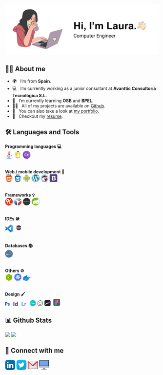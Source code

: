 <img src=github-header1.png>

## 👩‍💻 About me
- 🌍 &nbsp; I’m from **Spain**.
- 💻 &nbsp; I’m currently working as a junior consultant at **Avanttic Consultoría Tecnológica S.L.**
- 🌱 &nbsp; I’m currently learning **OSB** and **BPEL**.
- 👩‍💻 &nbsp; All of my projects are available on [Github](https://github.com/lauritajavega99?tab=repositories).
- 🎨 &nbsp; You can also take a look at [my portfolio](https://lauritajavega99.github.io/portfolio.html).
- 📝 &nbsp; Checkout my [resume](https://drive.google.com/file/d/1_AXhXcmJ3b8Zhf1vN4XsmHQT1oEsOwOf/view?usp=sharing).

## 🛠 Languages and Tools
**Programming languages 💻**
<br><img src="tools/java.png" width="5%" title=""/> <img src="tools/javascript.png" width="5%" title=""/> <img src="tools/csharp.png" width="5%" title=""/>

<br>**Web / mobile development 📱**
<br><img src="tools/html-5.png" width="5%" title=""/> <img src="tools/css.png" width="5%" title=""/> <img src="tools/android.png" width="5%" title=""/> <img src="tools/wordpress.png" width="5%" title=""/> <img src="tools/prestashop.png" width="5%" title=""/> <img src="tools/bootstrap.png" width="5%" title=""/>

<br>**Frameworks 💡**
<br><img src="tools/knockoutjs.png" width="5%" title=""/>  <img src="tools/oracleJet.png" width="5%" title=""/>  <img src="tools/express-js.png" width="5%" title=""/>  <img src="tools/spring.png" width="5%" title=""/>

<br>**IDEs 🛠**
<br><img src="tools/vscode.png" width="5%" title=""/>  <img src="tools/eclipse.png" width="6%" title=""/> 

<br>**Databases 📚**
<br><img src="tools/mysql.png" width="5%" title=""/> 

<br>**Others ⚙**
<br><img src="tools/node.png" width="5%" title=""/>  <img src="tools/kubernetes.png" width="5%" title=""/>  <img src="tools/docker.png" width="5%" title=""/>

<br>**Design 🖌**
<br><img src="tools/adobe-photoshop.png" width="3%" title=""/> &nbsp; <img src="tools/adobe-indesign.png" width="3%" title=""/> &nbsp; <img src="tools/adobe-lightroom.png" width="3%" title=""/> &nbsp; <img src="tools/canva.png" width="4%" title=""/> <img src="tools/balsamiq.png" width="4%" title=""/> <img src="tools/procreate.png" width="4%" title=""/><img src="tools/figma.png" width="8%" title=""/>

## 📊 Github Stats
<img height="180em" src="https://github-readme-stats.vercel.app/api?username=lauritajavega99&show_icons=true"/> <img height="180em" src="https://github-readme-stats.vercel.app/api/top-langs/?username=lauritajavega99&layout=compact"/>

## 🔎 Connect with me
<a href="linkedin.com/in/laura-muñoz-jávega-a1b557194"><img src="socials/linkedin.png" height="33em" align="center" title="Follow me on LinkedIn"/></a> 
<a href="https://twitter.com/lauuritam15"><img src="socials/twitter.png" height="33em" align="center" title="Follow me on Twitter"/></a> 
<a href="mailto:lauramunozjavega@gmail.com"><img src="socials/gmail.png" height="33em" align="center" title=""/></a> 
<a href="https://lauritajavega99.github.io"><img src="socials/web.png" height="33em" align="center" title="Check my personal website"/></a>
